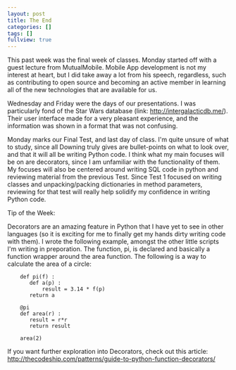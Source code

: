 ```yaml
---
layout: post
title: The End
categories: []
tags: []
fullview: true
---
```


This past week was the final week of classes. Monday started off with a guest lecture from MutualMobile. Mobile App development is not my interest at heart, but I did take away a lot from his speech, regardless, such as contributing to open source and becoming an active member in learning all of the new technologies that are available for us. 

Wednesday and Friday were the days of our presentations. I was particularly fond of the Star Wars database (link: http://intergalacticdb.me/). Their user interface made for a very pleasant experience, and the information was shown in a format that was not confusing. 

Monday marks our Final Test, and last day of class. I'm quite unsure of what to study, since all Downing truly gives are bullet-points on what to look over, and that it will all be writing Python code. I think what my main focuses will be on are decorators, since I am unfamiliar with the functionality of them. My focuses will also be centered around writing SQL code in python and reviewing material from the previous Test. Since Test 1 focused on writing classes and unpacking/packing dictionaries in method parameters, reviewing for that test will really help solidify my confidence in writing Python code. 


Tip of the Week:

Decorators are an amazing feature in Python that I have yet to see in other languages (so it is exciting for me to finally get my hands dirty writing code with them). I wrote the following example, amongst the other little scripts I'm writing in preporation. The function, pi, is declared and basically a function wrapper around the area function. The following is a way to calculate the area of a circle: 

		def pi(f) :
		   def a(p) :
		       result = 3.14 * f(p)
		   return a

		@pi
		def area(r) :
		   result = r*r
		   return result

		area(2)

If you want further exploration into Decorators, check out this article: http://thecodeship.com/patterns/guide-to-python-function-decorators/

